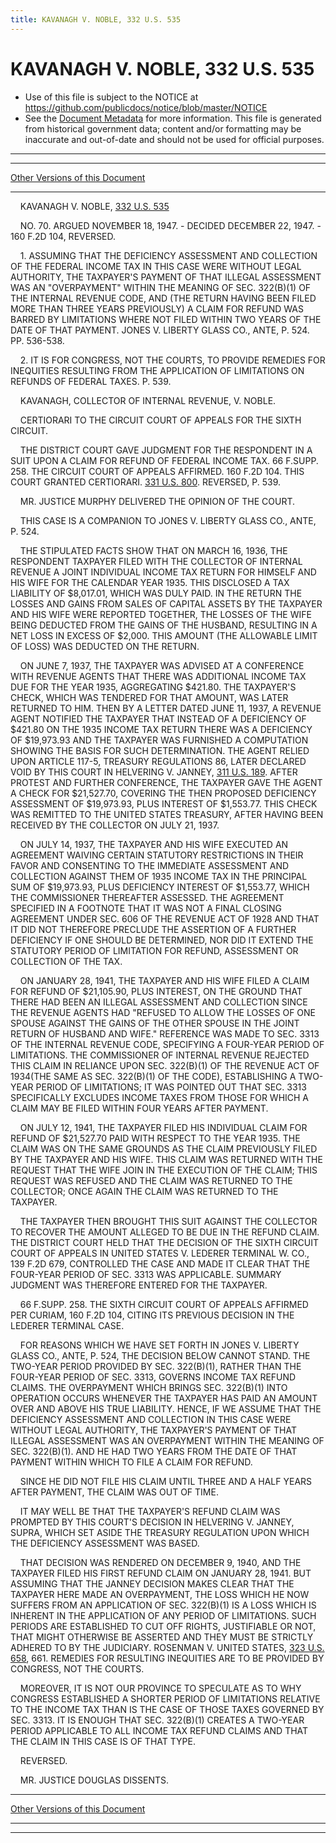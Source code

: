 ```yaml
---
title: KAVANAGH V. NOBLE, 332 U.S. 535
---
```


# KAVANAGH V. NOBLE, 332 U.S. 535

* Use of this file is subject to the NOTICE at https://github.com/publicdocs/notice/blob/master/NOTICE
* See the [Document Metadata](../../../index.md) for more information.
  This file is generated from historical government data; content and/or formatting may be inaccurate and out-of-date and should not be used for official purposes.

----------
----------

[Other Versions of this Document](https://publicdocs.github.io/go/links?ns=uslm-x&ref=%2Fus%2Fcourts%2Fscotus%2FusReporter%2F332%2F535)

----------

    KAVANAGH V. NOBLE, [332 U.S. 535][/us/courts/scotus/usReporter/332/535]

    NO. 70.  ARGUED NOVEMBER 18, 1947.  - DECIDED DECEMBER 22, 1947.  - 160 F.2D 104, REVERSED.

    1.  ASSUMING THAT THE DEFICIENCY ASSESSMENT AND COLLECTION OF THE FEDERAL INCOME TAX IN THIS CASE WERE WITHOUT LEGAL AUTHORITY, THE TAXPAYER'S PAYMENT OF THAT ILLEGAL ASSESSMENT WAS AN "OVERPAYMENT" WITHIN THE MEANING OF SEC. 322(B)(1) OF THE INTERNAL REVENUE CODE, AND (THE RETURN HAVING BEEN FILED MORE THAN THREE YEARS PREVIOUSLY) A CLAIM FOR REFUND WAS BARRED BY LIMITATIONS WHERE NOT FILED WITHIN TWO YEARS OF THE DATE OF THAT PAYMENT.  JONES V. LIBERTY GLASS CO., ANTE, P. 524.  PP. 536-538.

    2.  IT IS FOR CONGRESS, NOT THE COURTS, TO PROVIDE REMEDIES FOR INEQUITIES RESULTING FROM THE APPLICATION OF LIMITATIONS ON REFUNDS OF FEDERAL TAXES.  P. 539.

    KAVANAGH, COLLECTOR OF INTERNAL REVENUE, V. NOBLE.

    CERTIORARI TO THE CIRCUIT COURT OF APPEALS FOR THE SIXTH CIRCUIT.

    THE DISTRICT COURT GAVE JUDGMENT FOR THE RESPONDENT IN A SUIT UPON A CLAIM FOR REFUND OF FEDERAL INCOME TAX.  66 F.SUPP.  258.  THE CIRCUIT COURT OF APPEALS AFFIRMED.  160 F.2D 104.  THIS COURT GRANTED CERTIORARI.  [331 U.S. 800][/us/courts/scotus/usReporter/331/800].  REVERSED, P. 539.

    MR. JUSTICE MURPHY DELIVERED THE OPINION OF THE COURT.

    THIS CASE IS A COMPANION TO JONES V. LIBERTY GLASS CO., ANTE, P. 524.

    THE STIPULATED FACTS SHOW THAT ON MARCH 16, 1936, THE RESPONDENT TAXPAYER FILED WITH THE COLLECTOR OF INTERNAL REVENUE A JOINT INDIVIDUAL INCOME TAX RETURN FOR HIMSELF AND HIS WIFE FOR THE CALENDAR YEAR 1935.  THIS DISCLOSED A TAX LIABILITY OF $8,017.01, WHICH WAS DULY PAID.  IN THE RETURN THE LOSSES AND GAINS FROM SALES OF CAPITAL ASSETS BY THE TAXPAYER AND HIS WIFE WERE REPORTED TOGETHER, THE LOSSES OF THE WIFE BEING DEDUCTED FROM THE GAINS OF THE HUSBAND, RESULTING IN A NET LOSS IN EXCESS OF $2,000.  THIS AMOUNT (THE ALLOWABLE LIMIT OF LOSS) WAS DEDUCTED ON THE RETURN.

    ON JUNE 7, 1937, THE TAXPAYER WAS ADVISED AT A CONFERENCE WITH REVENUE AGENTS THAT THERE WAS ADDITIONAL INCOME TAX DUE FOR THE YEAR 1935, AGGREGATING $421.80.  THE TAXPAYER'S CHECK, WHICH WAS TENDERED FOR THAT AMOUNT, WAS LATER RETURNED TO HIM.  THEN BY A LETTER DATED JUNE 11, 1937, A REVENUE AGENT NOTIFIED THE TAXPAYER THAT INSTEAD OF A DEFICIENCY OF $421.80 ON THE 1935 INCOME TAX RETURN THERE WAS A DEFICIENCY OF $19,973.93 AND THE TAXPAYER WAS FURNISHED A COMPUTATION SHOWING THE BASIS FOR SUCH DETERMINATION.  THE AGENT RELIED UPON ARTICLE 117-5, TREASURY REGULATIONS 86, LATER DECLARED VOID BY THIS COURT IN HELVERING V. JANNEY, [311 U.S. 189][/us/courts/scotus/usReporter/311/189].  AFTER PROTEST AND FURTHER CONFERENCE, THE TAXPAYER GAVE THE AGENT A CHECK FOR $21,527.70, COVERING THE THEN PROPOSED DEFICIENCY ASSESSMENT OF $19,973.93, PLUS INTEREST OF $1,553.77.  THIS CHECK WAS REMITTED TO THE UNITED STATES TREASURY, AFTER HAVING BEEN RECEIVED BY THE COLLECTOR ON JULY 21, 1937.

    ON JULY 14, 1937, THE TAXPAYER AND HIS WIFE EXECUTED AN AGREEMENT WAIVING CERTAIN STATUTORY RESTRICTIONS IN THEIR FAVOR AND CONSENTING TO THE IMMEDIATE ASSESSMENT AND COLLECTION AGAINST THEM OF 1935 INCOME TAX IN THE PRINCIPAL SUM OF $19,973.93, PLUS DEFICIENCY INTEREST OF $1,553.77, WHICH THE COMMISSIONER THEREAFTER ASSESSED.  THE AGREEMENT SPECIFIED IN A FOOTNOTE THAT IT WAS NOT A FINAL CLOSING AGREEMENT UNDER SEC. 606 OF THE REVENUE ACT OF 1928 AND THAT IT DID NOT THEREFORE PRECLUDE THE ASSERTION OF A FURTHER DEFICIENCY IF ONE SHOULD BE DETERMINED, NOR DID IT EXTEND THE STATUTORY PERIOD OF LIMITATION FOR REFUND, ASSESSMENT OR COLLECTION OF THE TAX.

    ON JANUARY 28, 1941, THE TAXPAYER AND HIS WIFE FILED A CLAIM FOR REFUND OF $21,105.90, PLUS INTEREST, ON THE GROUND THAT THERE HAD BEEN AN ILLEGAL ASSESSMENT AND COLLECTION SINCE THE REVENUE AGENTS HAD "REFUSED TO ALLOW THE LOSSES OF ONE SPOUSE AGAINST THE GAINS OF THE OTHER SPOUSE IN THE JOINT RETURN OF HUSBAND AND WIFE."  REFERENCE WAS MADE TO SEC. 3313 OF THE INTERNAL REVENUE CODE, SPECIFYING A FOUR-YEAR PERIOD OF LIMITATIONS.  THE COMMISSIONER OF INTERNAL REVENUE REJECTED THIS CLAIM IN RELIANCE UPON SEC. 322(B)(1) OF THE REVENUE ACT OF 1934(THE SAME AS SEC. 322(B)(1) OF THE CODE), ESTABLISHING A TWO-YEAR PERIOD OF LIMITATIONS; IT WAS POINTED OUT THAT SEC. 3313 SPECIFICALLY EXCLUDES INCOME TAXES FROM THOSE FOR WHICH A CLAIM MAY BE FILED WITHIN FOUR YEARS AFTER PAYMENT.

    ON JULY 12, 1941, THE TAXPAYER FILED HIS INDIVIDUAL CLAIM FOR REFUND OF $21,527.70 PAID WITH RESPECT TO THE YEAR 1935.  THE CLAIM WAS ON THE SAME GROUNDS AS THE CLAIM PREVIOUSLY FILED BY THE TAXPAYER AND HIS WIFE.  THIS CLAIM WAS RETURNED WITH THE REQUEST THAT THE WIFE JOIN IN THE EXECUTION OF THE CLAIM; THIS REQUEST WAS REFUSED AND THE CLAIM WAS RETURNED TO THE COLLECTOR; ONCE AGAIN THE CLAIM WAS RETURNED TO THE TAXPAYER.

    THE TAXPAYER THEN BROUGHT THIS SUIT AGAINST THE COLLECTOR TO RECOVER THE AMOUNT ALLEGED TO BE DUE IN THE REFUND CLAIM.  THE DISTRICT COURT HELD THAT THE DECISION OF THE SIXTH CIRCUIT COURT OF APPEALS IN UNITED STATES V. LEDERER TERMINAL W. CO., 139 F.2D 679, CONTROLLED THE CASE AND MADE IT CLEAR THAT THE FOUR-YEAR PERIOD OF SEC. 3313 WAS APPLICABLE.  SUMMARY JUDGMENT WAS THEREFORE ENTERED FOR THE TAXPAYER.

    66 F.SUPP.  258.  THE SIXTH CIRCUIT COURT OF APPEALS AFFIRMED PER CURIAM, 160 F.2D 104, CITING ITS PREVIOUS DECISION IN THE LEDERER TERMINAL CASE.

    FOR REASONS WHICH WE HAVE SET FORTH IN JONES V. LIBERTY GLASS CO., ANTE, P. 524, THE DECISION BELOW CANNOT STAND.  THE TWO-YEAR PERIOD PROVIDED BY SEC. 322(B)(1), RATHER THAN THE FOUR-YEAR PERIOD OF SEC. 3313, GOVERNS INCOME TAX REFUND CLAIMS.  THE OVERPAYMENT WHICH BRINGS SEC. 322(B)(1) INTO OPERATION OCCURS WHENEVER THE TAXPAYER HAS PAID AN AMOUNT OVER AND ABOVE HIS TRUE LIABILITY.  HENCE, IF WE ASSUME THAT THE DEFICIENCY ASSESSMENT AND COLLECTION IN THIS CASE WERE WITHOUT LEGAL AUTHORITY, THE TAXPAYER'S PAYMENT OF THAT ILLEGAL ASSESSMENT WAS AN OVERPAYMENT WITHIN THE MEANING OF SEC. 322(B)(1).  AND HE HAD TWO YEARS FROM THE DATE OF THAT PAYMENT WITHIN WHICH TO FILE A CLAIM FOR REFUND.

    SINCE HE DID NOT FILE HIS CLAIM UNTIL THREE AND A HALF YEARS AFTER PAYMENT, THE CLAIM WAS OUT OF TIME.

    IT MAY WELL BE THAT THE TAXPAYER'S REFUND CLAIM WAS PROMPTED BY THIS COURT'S DECISION IN HELVERING V. JANNEY, SUPRA, WHICH SET ASIDE THE TREASURY REGULATION UPON WHICH THE DEFICIENCY ASSESSMENT WAS BASED.

    THAT DECISION WAS RENDERED ON DECEMBER 9, 1940, AND THE TAXPAYER FILED HIS FIRST REFUND CLAIM ON JANUARY 28, 1941.  BUT ASSUMING THAT THE JANNEY DECISION MAKES CLEAR THAT THE TAXPAYER HERE MADE AN OVERPAYMENT, THE LOSS WHICH HE NOW SUFFERS FROM AN APPLICATION OF SEC. 322(B)(1) IS A LOSS WHICH IS INHERENT IN THE APPLICATION OF ANY PERIOD OF LIMITATIONS.  SUCH PERIODS ARE ESTABLISHED TO CUT OFF RIGHTS, JUSTIFIABLE OR NOT, THAT MIGHT OTHERWISE BE ASSERTED AND THEY MUST BE STRICTLY ADHERED TO BY THE JUDICIARY.  ROSENMAN V. UNITED STATES, [323 U.S. 658][/us/courts/scotus/usReporter/323/658], 661.  REMEDIES FOR RESULTING INEQUITIES ARE TO BE PROVIDED BY CONGRESS, NOT THE COURTS.

    MOREOVER, IT IS NOT OUR PROVINCE TO SPECULATE AS TO WHY CONGRESS ESTABLISHED A SHORTER PERIOD OF LIMITATIONS RELATIVE TO THE INCOME TAX THAN IS THE CASE OF THOSE TAXES GOVERNED BY SEC. 3313.  IT IS ENOUGH THAT SEC. 322(B)(1) CREATES A TWO-YEAR PERIOD APPLICABLE TO ALL INCOME TAX REFUND CLAIMS AND THAT THE CLAIM IN THIS CASE IS OF THAT TYPE.

    REVERSED.

    MR. JUSTICE DOUGLAS DISSENTS.

----------

[Other Versions of this Document](https://publicdocs.github.io/go/links?ns=uslm-x&ref=%2Fus%2Fcourts%2Fscotus%2FusReporter%2F332%2F535)

----------
----------

[/us/courts/scotus/usReporter/332/535]: https://publicdocs.github.io/go/links?ns=uslm-x&ref=%2Fus%2Fcourts%2Fscotus%2FusReporter%2F332%2F535
[/us/courts/scotus/usReporter/331/800]: https://publicdocs.github.io/go/links?ns=uslm-x&ref=%2Fus%2Fcourts%2Fscotus%2FusReporter%2F331%2F800
[/us/courts/scotus/usReporter/311/189]: https://publicdocs.github.io/go/links?ns=uslm-x&ref=%2Fus%2Fcourts%2Fscotus%2FusReporter%2F311%2F189
[/us/courts/scotus/usReporter/323/658]: https://publicdocs.github.io/go/links?ns=uslm-x&ref=%2Fus%2Fcourts%2Fscotus%2FusReporter%2F323%2F658



